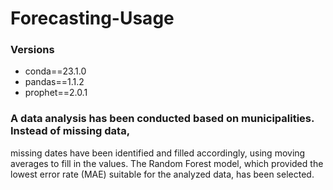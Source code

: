 # Forecasting-Usage
### Versions 
* conda==23.1.0
* pandas==1.1.2
* prophet==2.0.1
### A data analysis has been conducted based on municipalities. Instead of missing data,
missing dates have been identified and filled accordingly, using moving averages to fill in the values. The Random Forest model, which provided the lowest error rate (MAE) suitable for the analyzed data, has been selected.

